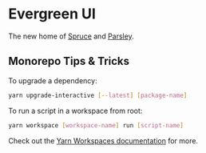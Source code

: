 # Evergreen UI

The new home of [Spruce](/apps/spruce) and [Parsley](/apps/parsley).

## Monorepo Tips & Tricks

To upgrade a dependency:

```bash
yarn upgrade-interactive [--latest] [package-name]
```

To run a script in a workspace from root:

```bash
yarn workspace [workspace-name] run [script-name]
```

Check out the [Yarn Workspaces documentation](https://classic.yarnpkg.com/lang/en/docs/workspaces/) for more.
